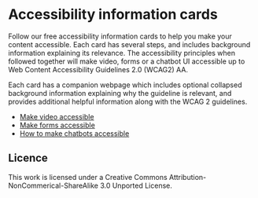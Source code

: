# Accessibility information cards
Follow our free accessibility information cards to help you make your content accessible. Each card has several steps, and includes background information explaining its relevance. The accessibility principles when followed together will make video, forms or a chatbot UI accessible up to Web Content Accessibility Guidelines 2.0 (WCAG2) AA.

Each card has a companion webpage which includes optional collapsed background information explaining why the guideline is relevant, and provides additional helpful information along with the WCAG 2 guidelines.

* [Make video accessible](https://www.canaxess.com.au/Content/download/AccessibleVideo.pdf)
* [Make forms accessible](https://www.canaxess.com.au/Content/download/AccessibleForms.pdf)
* [How to make chatbots accessible](https://www.canaxess.com.au/Content/download/AccessibleChatbots.pdf)

## Licence
This work is licensed under a Creative Commons Attribution-NonCommerical-ShareAlike 3.0 Unported License.

